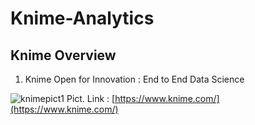 # Knime-Analytics



## Knime Overview

1. Knime Open for Innovation : End to End Data Science

![knimepict1](https://user-images.githubusercontent.com/27078712/74825816-2198e480-533d-11ea-9d27-f428c8ed70e7.PNG)
Pict. Link : [https://www.knime.com/](https://www.knime.com/)


